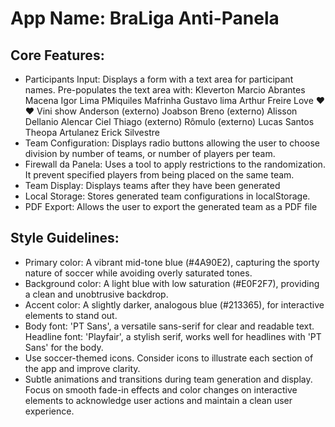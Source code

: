 # **App Name**: BraLiga Anti-Panela

## Core Features:

- Participants Input: Displays a form with a text area for participant names. Pre-populates the text area with:
Kleverton
Marcio Abrantes
Macena
Igor Lima
PMiquiles
Mafrinha
Gustavo lima
Arthur Freire
Love ❤️❤️
Vini show
Anderson (externo)
Joabson
Breno (externo)
Alisson
Dellanio Alencar
Ciel
Thiago (externo)
Rômulo (externo)
Lucas Santos
Theopa
Artulanez
Erick Silvestre
- Team Configuration: Displays radio buttons allowing the user to choose division by number of teams, or number of players per team.
- Firewall da Panela: Uses a tool to apply restrictions to the randomization. It prevent specified players from being placed on the same team.
- Team Display: Displays teams after they have been generated
- Local Storage: Stores generated team configurations in localStorage.
- PDF Export: Allows the user to export the generated team as a PDF file

## Style Guidelines:

- Primary color: A vibrant mid-tone blue (#4A90E2), capturing the sporty nature of soccer while avoiding overly saturated tones.
- Background color: A light blue with low saturation (#E0F2F7), providing a clean and unobtrusive backdrop.
- Accent color: A slightly darker, analogous blue (#213365), for interactive elements to stand out.
- Body font: 'PT Sans', a versatile sans-serif for clear and readable text. Headline font: 'Playfair', a stylish serif, works well for headlines with 'PT Sans' for the body.
- Use soccer-themed icons. Consider icons to illustrate each section of the app and improve clarity.
- Subtle animations and transitions during team generation and display. Focus on smooth fade-in effects and color changes on interactive elements to acknowledge user actions and maintain a clean user experience.
